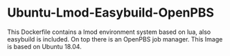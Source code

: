 # Ubuntu-Lmod-Easybuild-OpenPBS

This Dockerfile contains a lmod environment system based on lua, also easybuild is included. On top there is an OpenPBS job manager.
This Image is based on Ubuntu 18.04.
